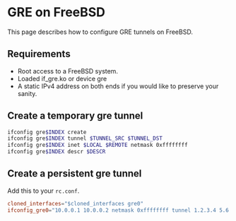 # GRE on FreeBSD

This page describes how to configure GRE tunnels on FreeBSD.

## Requirements

* Root access to a FreeBSD system.
* Loaded if_gre.ko or device gre
* A static IPv4 address on both ends if you would like to preserve your sanity.

## Create a temporary gre tunnel

```bash
ifconfig gre$INDEX create
ifconfig gre$INDEX tunnel $TUNNEL_SRC $TUNNEL_DST
ifconfig gre$INDEX inet $LOCAL $REMOTE netmask 0xffffffff
ifconfig gre$INDEX descr $DESCR
```

## Create a persistent gre tunnel

Add this to your `rc.conf`.

```conf
cloned_interfaces="$cloned_interfaces gre0"
ifconfig_gre0="10.0.0.1 10.0.0.2 netmask 0xffffffff tunnel 1.2.3.4 5.6.7.8 descr foo"
```
